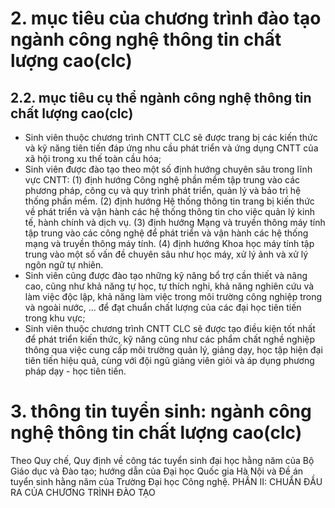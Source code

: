 # 2. mục tiêu của chương trình đào tạo ngành công nghệ thông tin chất lượng cao(clc)
## 2.2. mục tiêu cụ thể ngành công nghệ thông tin chất lượng cao(clc)
-   Sinh viên thuộc chương trình CNTT CLC sẽ được trang bị các kiến thức và kỹ năng tiên tiến đáp ứng nhu cầu phát triển và ứng dụng CNTT của xã hội trong xu thế toàn cầu hóa;
-   Sinh viên được đào tạo theo một số định hướng chuyên sâu trong lĩnh vực CNTT: (1) định hướng Công nghệ phần mềm tập trung vào các phương pháp, công cụ và quy trình phát triển, quản lý và bảo trì hệ thống phần mềm. (2) định hướng Hệ thống thông tin trang bị kiến thức về phát triển và vận hành các hệ thống thông tin cho việc quản lý kinh tế, hành chính và dịch vụ. (3) định hướng Mạng và truyền thông máy tính tập trung vào các công nghệ để phát triển và vận hành các hệ thống mạng và truyền thông máy tính. (4) định hướng Khoa học máy tính tập trung vào một số vấn đề chuyên sâu như học máy, xử lý ảnh và xử lý ngôn ngữ tự nhiên.
-   Sinh viên cũng được đào tạo những kỹ năng bổ trợ cần thiết và nâng cao, cũng như khả năng tự học, tự thích nghi, khả năng nghiên cứu và làm việc độc lập, khả năng làm việc trong môi trường công nghiệp trong và ngoài nước, \... để đạt chuẩn chất lượng của các đại học tiên tiến trong khu vực;
-   Sinh viên thuộc chương trình CNTT CLC sẽ được tạo điều kiện tốt nhất để phát triển kiến thức, kỹ năng cũng như các phẩm chất nghề nghiệp thông qua việc cung cấp môi trường quản lý, giảng dạy, học tập hiện đại tiên tiến hiệu quả, cùng với đội ngũ giảng viên giỏi và áp dụng phương pháp dạy - học tiên tiến.
# 3. thông tin tuyển sinh: ngành công nghệ thông tin chất lượng cao(clc)
Theo Quy chế, Quy định về công tác tuyển sinh đại học hằng năm của Bộ Giáo dục và Đào tạo; hướng dẫn của Đại học Quốc gia Hà Nội và Đề án tuyển sinh hằng năm của Trường Đại học Công nghệ.
PHẦN II: CHUẨN ĐẦU RA CỦA CHƯƠNG TRÌNH ĐÀO TẠO

